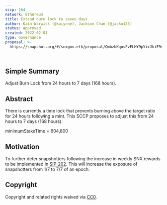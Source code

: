```yaml
---
sccp: 164
network: Ethereum
title: Extend burn lock to seven days
author: Kain Warwick (@kaiynne), Jackson Chan (@jacko125)
status: Approved
created: 2022-02-01
type: Governance
proposal: >-
  https://snapshot.org/#/snxgov.eth/proposal/QmbzbKqusFvELHY9pYicJkiF9vcozZSvCFhP9nAkQDgUT7

---
```


## Simple Summary

<!--"If you can't explain it simply, you don't understand it well enough." Provide a simplified and layman-accessible explanation of the SCCP.-->

Adjust Burn Lock from 24 hours to 7 days (168 hours).

## Abstract

<!--A short (~200 word) description of the variable change proposed.-->

There is currently a time lock that prevents burning above the target ratio for 24 hours following a mint. This SCCP proposes to adjust this from 24 hours to 7 days (168 hours).

minimumStakeTime = 604,800

## Motivation

<!--The motivation is critical for SCCPs that want to update variables within Synthetix. It should clearly explain why the existing variable is not incentive aligned. SCCP submissions without sufficient motivation may be rejected outright.-->

To further deter snapshotters following the increase in weekly SNX rewards to be implemented in [SIP-202](https://sips.synthetix.io/sips/sip-202/). This will increase the exposure of snapshotters from 1/7 to 7/7 of an epoch.

## Copyright

Copyright and related rights waived via [CC0](https://creativecommons.org/publicdomain/zero/1.0/).

